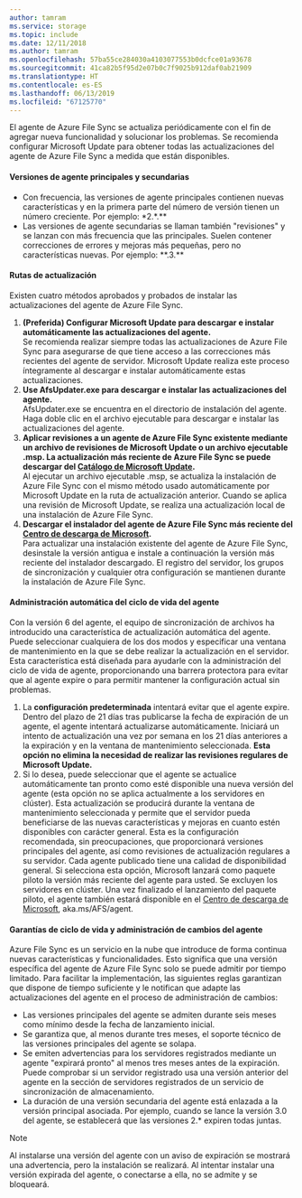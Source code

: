 ```yaml
---
author: tamram
ms.service: storage
ms.topic: include
ms.date: 12/11/2018
ms.author: tamram
ms.openlocfilehash: 57ba55ce284030a4103077553b0dcfce01a93678
ms.sourcegitcommit: 41ca82b5f95d2e07b0c7f9025b912daf0ab21909
ms.translationtype: HT
ms.contentlocale: es-ES
ms.lasthandoff: 06/13/2019
ms.locfileid: "67125770"
---
```

El agente de Azure File Sync se actualiza periódicamente con el fin de agregar nueva funcionalidad y solucionar los problemas. Se recomienda configurar Microsoft Update para obtener todas las actualizaciones del agente de Azure File Sync a medida que están disponibles.

#### <a name="major-vs-minor-agent-versions"></a>Versiones de agente principales y secundarias
* Con frecuencia, las versiones de agente principales contienen nuevas características y en la primera parte del número de versión tienen un número creciente. Por ejemplo:  \*2.\*.\*\*
* Las versiones de agente secundarias se llaman también "revisiones" y se lanzan con más frecuencia que las principales. Suelen contener correcciones de errores y mejoras más pequeñas, pero no características nuevas. Por ejemplo: \*\*.3.\*\*

#### <a name="upgrade-paths"></a>Rutas de actualización
Existen cuatro métodos aprobados y probados de instalar las actualizaciones del agente de Azure File Sync. 
1. **(Preferida) Configurar Microsoft Update para descargar e instalar automáticamente las actualizaciones del agente.**  
    Se recomienda realizar siempre todas las actualizaciones de Azure File Sync para asegurarse de que tiene acceso a las correcciones más recientes del agente de servidor. Microsoft Update realiza este proceso íntegramente al descargar e instalar automáticamente estas actualizaciones.
2. **Use AfsUpdater.exe para descargar e instalar las actualizaciones del agente.**  
    AfsUpdater.exe se encuentra en el directorio de instalación del agente. Haga doble clic en el archivo ejecutable para descargar e instalar las actualizaciones del agente. 
3. **Aplicar revisiones a un agente de Azure File Sync existente mediante un archivo de revisiones de Microsoft Update o un archivo ejecutable .msp. La actualización más reciente de Azure File Sync se puede descargar del [Catálogo de Microsoft Update](https://www.catalog.update.microsoft.com/Search.aspx?q=Azure%20File%20Sync).**  
    Al ejecutar un archivo ejecutable .msp, se actualiza la instalación de Azure File Sync con el mismo método usado automáticamente por Microsoft Update en la ruta de actualización anterior. Cuando se aplica una revisión de Microsoft Update, se realiza una actualización local de una instalación de Azure File Sync.
4. **Descargar el instalador del agente de Azure File Sync más reciente del [Centro de descarga de Microsoft](https://go.microsoft.com/fwlink/?linkid=858257).**  
    Para actualizar una instalación existente del agente de Azure File Sync, desinstale la versión antigua e instale a continuación la versión más reciente del instalador descargado. El registro del servidor, los grupos de sincronización y cualquier otra configuración se mantienen durante la instalación de Azure File Sync.

#### <a name="automatic-agent-lifecycle-management"></a>Administración automática del ciclo de vida del agente
Con la versión 6 del agente, el equipo de sincronización de archivos ha introducido una característica de actualización automática del agente. Puede seleccionar cualquiera de los dos modos y especificar una ventana de mantenimiento en la que se debe realizar la actualización en el servidor. Esta característica está diseñada para ayudarle con la administración del ciclo de vida de agente, proporcionando una barrera protectora para evitar que al agente expire o para permitir mantener la configuración actual sin problemas.
1. La **configuración predeterminada** intentará evitar que el agente expire. Dentro del plazo de 21 días tras publicarse la fecha de expiración de un agente, el agente intentará actualizarse automáticamente. Iniciará un intento de actualización una vez por semana en los 21 días anteriores a la expiración y en la ventana de mantenimiento seleccionada. **Esta opción no elimina la necesidad de realizar las revisiones regulares de Microsoft Update.**
2. Si lo desea, puede seleccionar que el agente se actualice automáticamente tan pronto como esté disponible una nueva versión del agente (esta opción no se aplica actualmente a los servidores en clúster). Esta actualización se producirá durante la ventana de mantenimiento seleccionada y permite que el servidor pueda beneficiarse de las nuevas características y mejoras en cuanto estén disponibles con carácter general. Esta es la configuración recomendada, sin preocupaciones, que proporcionará versiones principales del agente, así como revisiones de actualización regulares a su servidor. Cada agente publicado tiene una calidad de disponibilidad general. Si selecciona esta opción, Microsoft lanzará como paquete piloto la versión más reciente del agente para usted. Se excluyen los servidores en clúster. Una vez finalizado el lanzamiento del paquete piloto, el agente también estará disponible en el [Centro de descarga de Microsoft](https://go.microsoft.com/fwlink/?linkid=858257), aka.ms/AFS/agent.

#### <a name="agent-lifecycle-and-change-management-guarantees"></a>Garantías de ciclo de vida y administración de cambios del agente
Azure File Sync es un servicio en la nube que introduce de forma continua nuevas características y funcionalidades. Esto significa que una versión específica del agente de Azure File Sync solo se puede admitir por tiempo limitado. Para facilitar la implementación, las siguientes reglas garantizan que dispone de tiempo suficiente y le notifican que adapte las actualizaciones del agente en el proceso de administración de cambios:

- Las versiones principales del agente se admiten durante seis meses como mínimo desde la fecha de lanzamiento inicial.
- Se garantiza que, al menos durante tres meses, el soporte técnico de las versiones principales del agente se solapa. 
- Se emiten advertencias para los servidores registrados mediante un agente "expirará pronto" al menos tres meses antes de la expiración. Puede comprobar si un servidor registrado usa una versión anterior del agente en la sección de servidores registrados de un servicio de sincronización de almacenamiento.
- La duración de una versión secundaria del agente está enlazada a la versión principal asociada. Por ejemplo, cuando se lance la versión 3.0 del agente, se establecerá que las versiones 2.\* expiren todas juntas.

> [!Note]
> Al instalarse una versión del agente con un aviso de expiración se mostrará una advertencia, pero la instalación se realizará. Al intentar instalar una versión expirada del agente, o conectarse a ella, no se admite y se bloqueará.

